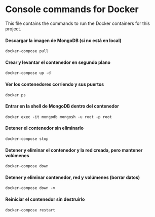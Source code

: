 # Console commands for Docker

This file contains the commands to run the Docker containers for this project.

#### Descargar la imagen de MongoDB (si no está en local)

`docker-compose pull`

#### Crear y levantar el contenedor en segundo plano

`docker-compose up -d`

#### Ver los contenedores corriendo y sus puertos

`docker ps`

#### Entrar en la shell de MongoDB dentro del contenedor

`docker exec -it mongodb mongosh -u root -p root`

#### Detener el contenedor sin eliminarlo

`docker-compose stop`

#### Detener y eliminar el contenedor y la red creada, pero mantener volúmenes

`docker-compose down`

#### Detener y eliminar contenedor, red y volúmenes (borrar datos)

`docker-compose down -v`

#### Reiniciar el contenedor sin destruirlo

`docker-compose restart`
